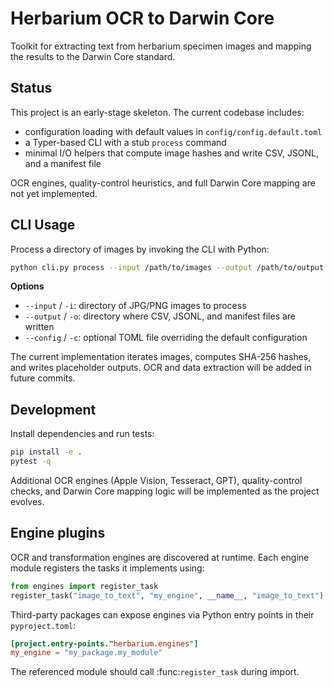 # Herbarium OCR to Darwin Core

Toolkit for extracting text from herbarium specimen images and mapping the
results to the Darwin Core standard.

## Status

This project is an early-stage skeleton. The current codebase includes:

* configuration loading with default values in `config/config.default.toml`
* a Typer-based CLI with a stub `process` command
* minimal I/O helpers that compute image hashes and write CSV, JSONL, and a
  manifest file

OCR engines, quality-control heuristics, and full Darwin Core mapping are not yet
implemented.

## CLI Usage

Process a directory of images by invoking the CLI with Python:

```bash
python cli.py process --input /path/to/images --output /path/to/output [--config path/to/config.toml]
```

**Options**

* `--input` / `-i`: directory of JPG/PNG images to process
* `--output` / `-o`: directory where CSV, JSONL, and manifest files are written
* `--config` / `-c`: optional TOML file overriding the default configuration

The current implementation iterates images, computes SHA-256 hashes, and writes
placeholder outputs. OCR and data extraction will be added in future commits.

## Development

Install dependencies and run tests:

```bash
pip install -e .
pytest -q
```

Additional OCR engines (Apple Vision, Tesseract, GPT), quality-control checks,
and Darwin Core mapping logic will be implemented as the project evolves.

## Engine plugins

OCR and transformation engines are discovered at runtime.  Each engine module
registers the tasks it implements using:

```python
from engines import register_task
register_task("image_to_text", "my_engine", __name__, "image_to_text")
```

Third-party packages can expose engines via Python entry points in their
`pyproject.toml`:

```toml
[project.entry-points."herbarium.engines"]
my_engine = "my_package.my_module"
```

The referenced module should call :func:`register_task` during import.


